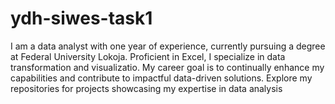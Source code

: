 # ydh-siwes-task1
I am a data analyst with one year of experience, currently pursuing a degree at Federal University Lokoja. Proficient in Excel, I specialize in data transformation and visualizatio. My career goal is to continually enhance my capabilities and contribute to impactful data-driven solutions. Explore my repositories for projects showcasing my expertise in data analysis

